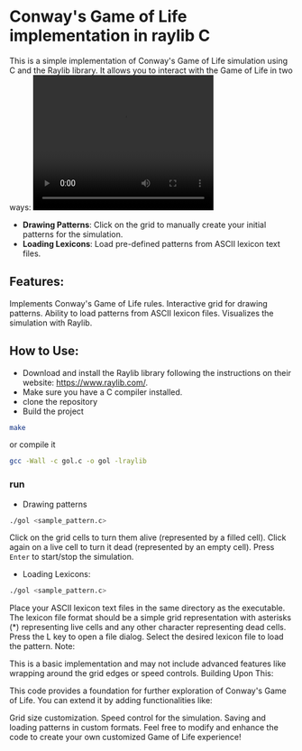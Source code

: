 # Conway's Game of Life implementation in raylib C

This is a simple implementation of Conway's Game of Life simulation using C and the Raylib library. It allows you to interact with the Game of Life in two ways:
<video width="320" height="240" controls>
    <source src="pattern.mov" type="video/mp4">
</video>

- **Drawing Patterns**: Click on the grid to manually create your initial patterns for the simulation.
- **Loading Lexicons**: Load pre-defined patterns from ASCII lexicon text files.

## Features:
Implements Conway's Game of Life rules.
Interactive grid for drawing patterns.
Ability to load patterns from ASCII lexicon files.
Visualizes the simulation with Raylib.
## How to Use:

- Download and install the Raylib library following the instructions on their website: https://www.raylib.com/.
- Make sure you have a C compiler installed.
- clone the repository
- Build the project
``` Bash
make
```
or compile it
```Bash
gcc -Wall -c gol.c -o gol -lraylib
```
### run
- Drawing patterns
```Bash
./gol <sample_pattern.c>
```
Click on the grid cells to turn them alive (represented by a filled cell).
Click again on a live cell to turn it dead (represented by an empty cell).
Press  `Enter` to start/stop the simulation.
- Loading Lexicons:
```Bash
./gol <sample_pattern.c>
```
Place your ASCII lexicon text files in the same directory as the executable.
The lexicon file format should be a simple grid representation with asterisks (*) representing live cells and any other character representing dead cells.
Press the L key to open a file dialog. Select the desired lexicon file to load the pattern.
Note:

This is a basic implementation and may not include advanced features like wrapping around the grid edges or speed controls.
Building Upon This:

This code provides a foundation for further exploration of Conway's Game of Life. You can extend it by adding functionalities like:

Grid size customization.
Speed control for the simulation.
Saving and loading patterns in custom formats.
Feel free to modify and enhance the code to create your own customized Game of Life experience!


